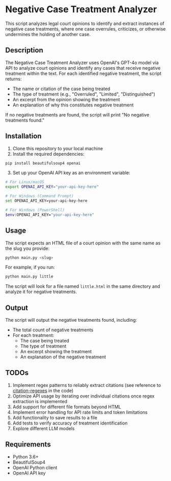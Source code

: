 # Negative Case Treatment Analyzer

This script analyzes legal court opinions to identify and extract instances of negative case treatments, where one case overrules, criticizes, or otherwise undermines the holding of another case.

## Description

The Negative Case Treatment Analyzer uses OpenAI's GPT-4o model via API to analyze court opinions and identify any cases that receive negative treatment within the text. For each identified negative treatment, the script returns:

- The name or citation of the case being treated
- The type of treatment (e.g., "Overruled", "Limited", "Distinguished")
- An excerpt from the opinion showing the treatment
- An explanation of why this constitutes negative treatment

If no negative treatments are found, the script will print "No negative treatments found."

## Installation

1. Clone this repository to your local machine
2. Install the required dependencies:

```bash
pip install beautifulsoup4 openai
```

3. Set up your OpenAI API key as an environment variable:

```bash
# For Linux/macOS
export OPENAI_API_KEY="your-api-key-here"

# For Windows (Command Prompt)
set OPENAI_API_KEY=your-api-key-here

# For Windows (PowerShell)
$env:OPENAI_API_KEY="your-api-key-here"
```

## Usage

The script expects an HTML file of a court opinion with the same name as the slug you provide:

```bash
python main.py <slug>
```

For example, if you run:

```bash
python main.py little
```

The script will look for a file named `little.html` in the same directory and analyze it for negative treatments.

## Output

The script will output the negative treatments found, including:
- The total count of negative treatments
- For each treatment:
  - The case being treated
  - The type of treatment
  - An excerpt showing the treatment
  - An explanation of the negative treatment

## TODOs

1. Implement regex patterns to reliably extract citations (see reference to [citation-regexes](https://github.com/freelawproject/citation-regexes) in the code)
2. Optimize API usage by iterating over individual citations once regex extraction is implemented
3. Add support for different file formats beyond HTML
4. Implement error handling for API rate limits and token limitations
5. Add functionality to save results to a file
6. Add tests to verify accuracy of treatment identification
7. Explore different LLM models

## Requirements

- Python 3.6+
- BeautifulSoup4
- OpenAI Python client
- OpenAI API key

